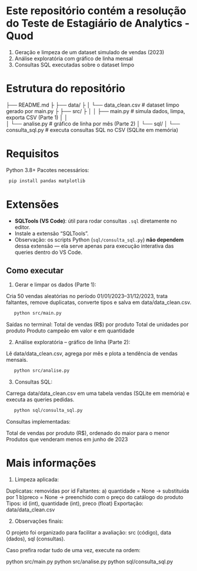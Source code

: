 # Este repositório contém a resolução do Teste de Estagiário de Analytics - Quod

1. Geração e limpeza de um dataset simulado de vendas (2023)
2. Análise exploratória com gráfico de linha mensal
3. Consultas SQL executadas sobre o dataset limpo


# Estrutura do repositório


├── README.md
├
├── data/
├
│   └── data_clean.csv          # dataset limpo gerado por main.py
├
├── src/
├   │
│   ├── main.py   # simula dados, limpa, exporta CSV (Parte 1)
│   │              
│   └── analise.py              # gráfico de linha por mês (Parte 2)
│
└── sql/
    │
    └── consulta_sql.py         # executa consultas SQL no CSV (SQLite em memória)


# Requisitos

Python 3.8+
Pacotes necessários:
```bash
 pip install pandas matplotlib

```
# Extensões

- **SQLTools (VS Code)**: útil para rodar consultas `.sql` diretamente no editor.
- Instale a extensão “SQLTools”.
- Observação: os scripts Python (`sql/consulta_sql.py`) **não dependem** dessa extensão — ela serve apenas para execução interativa das queries dentro do VS Code.

## Como executar

1. Gerar e limpar os dados (Parte 1):

Cria 50 vendas aleatórias no período 01/01/2023–31/12/2023, trata faltantes, remove duplicatas, converte tipos e salva em data/data_clean.csv.  

```bash
   python src/main.py
```
Saídas no terminal:
Total de vendas (R$) por produto
Total de unidades por produto
Produto campeão em valor e em quantidade


2. Análise exploratória – gráfico de linha (Parte 2):

Lê data/data_clean.csv, agrega por mês e plota a tendência de vendas mensais.

```bash
   python src/analise.py
```

3. Consultas SQL:

Carrega data/data_clean.csv em uma tabela vendas (SQLite em memória) e executa as queries pedidas.

```bash
   python sql/consulta_sql.py
```
Consultas implementadas:

Total de vendas por produto (R$), ordenado do maior para o menor
Produtos que venderam menos em junho de 2023

# Mais informações

1. Limpeza aplicada:

Duplicatas: removidas por id
Faltantes:
   a) quantidade = None → substituída por 1
   b)preco = None → preenchido com o preço do catálogo do produto
Tipos: id (int), quantidade (int), preco (float)
Exportação: data/data_clean.csv


2. Observações finais:

O projeto foi organizado para facilitar a avaliação: src (código), data (dados), sql (consultas).

Caso prefira rodar tudo de uma vez, execute na ordem:

python src/main.py
python src/analise.py
python sql/consulta_sql.py

